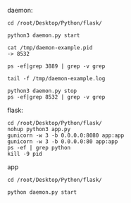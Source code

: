 daemon:

    cd /root/Desktop/Python/flask/

	python3 daemon.py start

	cat /tmp/daemon-example.pid
	-> 8532

	ps -ef|grep 3889 | grep -v grep

	tail -f /tmp/daemon-example.log

	python3 daemon.py stop
	ps -ef|grep 8532 | grep -v grep



flask:

	cd /root/Desktop/Python/flask/
    nohup python3 app.py
	gunicorn -w 3 -b 0.0.0.0:8080 app:app
    gunicorn -w 3 -b 0.0.0.0:80 app:app
	ps -ef | grep python
	kill -9 pid


app

    cd /root/Desktop/Python/flask/

    python daemon.py start
    
